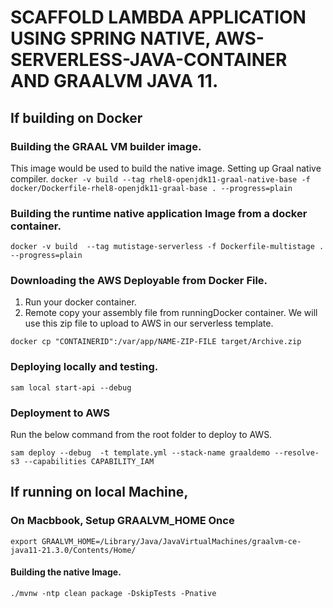 # SCAFFOLD LAMBDA APPLICATION USING SPRING NATIVE, AWS-SERVERLESS-JAVA-CONTAINER AND GRAALVM JAVA 11.

## If building on Docker
### Building the GRAAL VM builder image.
This image would be used to build the native image. Setting up Graal native compiler.
`
docker -v build --tag rhel8-openjdk11-graal-native-base -f docker/Dockerfile-rhel8-openjdk11-graal-base . --progress=plain
`

### Building the runtime native application Image from a docker container.
`
docker -v build  --tag mutistage-serverless -f Dockerfile-multistage .  --progress=plain
`
### Downloading the AWS Deployable from Docker File. 
1. Run your docker container.
2. Remote copy your assembly file from runningDocker container. We will use this zip file to upload to AWS in our serverless template.

`
docker cp "CONTAINERID":/var/app/NAME-ZIP-FILE target/Archive.zip  
`

### Deploying locally and testing.   
`
sam local start-api --debug
`
   
### Deployment to AWS
Run the below command from the root folder to deploy to AWS. 

`
sam deploy --debug  -t template.yml --stack-name graaldemo --resolve-s3 --capabilities CAPABILITY_IAM
`

## If running on local Machine, 
### On Macbbook, Setup GRAALVM_HOME Once
`
export GRAALVM_HOME=/Library/Java/JavaVirtualMachines/graalvm-ce-java11-21.3.0/Contents/Home/
`

#### Building the native Image.
`
./mvnw -ntp clean package -DskipTests -Pnative
`
